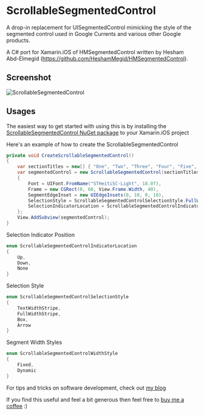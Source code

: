 # ScrollableSegmentedControl

A drop-in replacement for UISegmentedControl mimicking the style of the segmented control used in Google Currents and various other Google products.

A C# port for Xamarin.iOS of HMSegmentedControl written by Hesham Abd-Elmegid (https://github.com/HeshamMegid/HMSegmentedControl). 

## Screenshot

![ScrollableSegmentedControl](https://raw.githubusercontent.com/christianhelle/scrollablesegmentedcontrol/master/images/screenshot.png)

## Usages

The easiest way to get started with using this is by installing the [ScrollableSegmentedControl NuGet package](https://www.nuget.org/packages/scrollablesegmentedcontrol) to your Xamarin.iOS project

Here's an example of how to create the ScrollableSegmentedControl

``` csharp
private void CreateScrollableSegmentedControl()
{
    var sectionTitles = new[] { "One", "Two", "Three", "Four", "Five", "Six" };
    var segmentedControl = new ScrollableSegmentedControl(sectionTitles)
    {
        Font = UIFont.FromName("STHeitiSC-Light", 18.0f),
        Frame = new CGRect(0, 60, View.Frame.Width, 40),
        SegmentEdgeInset = new UIEdgeInsets(0, 10, 0, 10),
        SelectionStyle = ScrollableSegmentedControlSelectionStyle.FullWidthStripe,
        SelectionIndicatorLocation = ScrollableSegmentedControlIndicatorLocation.Down
    };
    View.AddSubview(segmentedControl);
}
```

Selection Indicator Position

``` csharp
enum ScrollableSegmentedControlIndicatorLocation
{
    Up,
    Down,
    None
}
```

Selection Style

``` csharp
enum ScrollableSegmentedControlSelectionStyle
{
    TextWidthStripe,
    FullWidthStripe,
    Box,
    Arrow
}
```

Segment Width Styles

``` csharp
enum ScrollableSegmentedControlWidthStyle
{
    Fixed,
    Dynamic
}
```


For tips and tricks on software development, check out [my blog](https://christian-helle.blogspot.com)

If you find this useful and feel a bit generous then feel free to [buy me a coffee](https://www.buymeacoffee.com/christianhelle) :)
